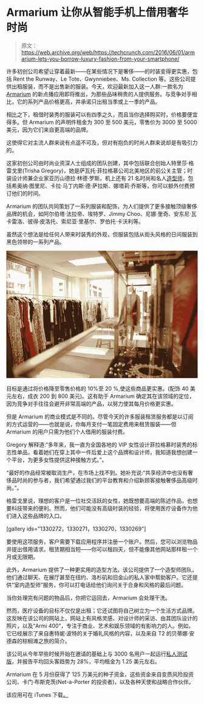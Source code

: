 # Armarium 让你从智能手机上借用奢华时尚

> 原文：<https://web.archive.org/web/https://techcrunch.com/2016/06/01/armarium-lets-you-borrow-luxury-fashion-from-your-smartphone/>

许多初创公司希望让穿着最新——在某些情况下是奢侈——的时装变得更实惠，包括 Rent the Runway、Le Tote、Gwynniebee、Ms. Collection 等。这些公司提供出租服装，而不是出售新的服装。今天，欢迎最新加入这一人群:一款名为 [Armarium](https://web.archive.org/web/20230320073424/http://armarium.com/) 的新点播应用即将推出，为那些品味稍贵的人提供服务。与竞争对手相比，它的系列产品价格更高，并承诺只出租当季或上一季的产品。

相比之下，租借时装秀的服装可以有四季之久，而且当你选择购买时，价格要便宜得多。但 Armarium 的声明件租金为 300 至 500 美元，零售价为 3000 至 5000 美元，因为它们来自更高端的品牌。

这使得它对主流人群来说有点遥不可及，但对有抱负的时尚人群来说却是有吸引力的。

这家初创公司由时尚业资深人士组成的团队创建，其中包括联合创始人特里莎·格雷戈里(Trisha Gregory)，她是萨瓦托·菲拉格慕公司北美地区的前公关主管；时装设计师兼企业家亚历山德拉·林德·罗斯。机上还有 21 名时尚和名人[造型师](https://web.archive.org/web/20230320073424/http://armarium.com/stylists)，包括希奥纳·图里尼、卡拉·马丁内斯·德·萨拉斯、娜塔莉·乔斯等，你可以额外付费预订他们的时间。

Armarium 的团队共同策划了一系列服装和配饰，为人们提供了更多接触顶级奢侈品牌的机会，如阿尔伯塔·法拉帝、埃特罗、Jimmy Choo、尼娜·里奇、安东尼·瓦卡雷洛、彼得·皮洛托、索尼亚·里基尔、罗伯托·卡沃利等。

虽然这个想法是给任何人带来时装秀的外观，但服装包括从街头风格的日间服装到黑色领带的一系列产品。

![IMG_0241](img/9c026a32e9d77b4676a86edaddd48c05.png)

目标是通过将价格降至零售价格的 10%至 20 %,使这些商品更实惠。(配饰 40 美元左右，成衣 200 到 800 美元)。这有助于 Armarium 确定其在该领域的定位，因为竞争对手往往会避开非常高端的产品，以努力使其每月价格更实惠。

但是 Armarium 的商业模式是不同的。尽管今天的许多服装租赁服务都是以订阅的方式运营的——也就是说，你每月支付一笔固定费用来租赁服装——但 Armarium 的用户只需为他们个人借用的服装付费。

Gregory 解释道:“多年来，我一直为全国各地的 VIP 女性设计菲拉格慕时装秀的标志性单品，看着她们在穿上其中一件后爱上这个品牌和设计师，我知道我想创建一个平台，为更多女性提供这种接触方式。”。

“最好的作品经常被取消生产，在市场上找不到。她补充说:“共享经济中也没有奢侈品时尚的参与者，我们希望通过我们的平台教育和介绍新顾客接触奢侈品高级时尚。”。

格雷戈里说，理想的客户是一位社交活跃的女性，她既想要高端的陈述作品，也想要科技带来的便利。然而，他们可能没有高级时装的经验，将使用医疗设备作为他们进入这些品牌的入口。

[gallery ids="1330272，1330271，1330270，1330269"]

要使用这项服务，客户需要下载应用程序并注册一个账户。然后，您可以浏览物品并提出借用请求。租赁期相当短——你可以租四天，但不能像其他网站那样租一个月或无限期。

此外，Armarium 提供了一种更实用的造型方法。该公司提供了一个造型师团队，他们通过聊天、在展厅甚至在纽约、洛杉矶和旧金山的私人家中帮助客户。它还提供“室内造型师”服务，你可以打电话给他们询问关于合身和风格的最后问题。

当你处理完有问题的物品后，你把它运回去，Armarium 会处理干洗。

然而，医疗设备的目标不仅仅是出租；它还试图将自己树立为一个生活方式品牌。这反映在该公司的网站上，网站上有风格灵感、对设计师的采访、由其团队设计的照片，以及“Armi 400”，专注于商业、艺术和娱乐领域的有影响力的人。例如，它已经展示了来自惠特妮·波特的关于婚礼风格的内容，以及来自 T2 的贝蒂娜·安德森的棕榈滩之旅的简介。

该公司从今年早些时候开始在邀请的基础上与 3000 名用户一起运行[私人测试版](https://web.archive.org/web/20230320073424/http://wwd.com/retail-news/direct-internet-catalogue/armarium-to-launch-invitation-only-mobile-app-on-friday-10403690/)，并报告平均回头客趋势为 28%，平均租金为 1.25 美元左右。

Armarium 在 5 月份获得了 125 万美元的种子资金，这些资金来自变质风险投资公司、卡门·布斯克茨(Net-a-Porter 的投资者)，以及各种天使和战略合作伙伴。

该应用可在 iTunes 下载[。](https://web.archive.org/web/20230320073424/https://itunes.apple.com/us/app/armarium-luxury-fashion-on/id1098272079?mt=8)